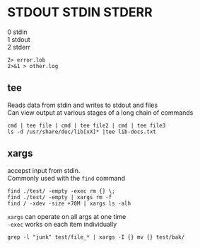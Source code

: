 # STDOUT STDIN STDERR

0   stdin  
1   stdout  
2   stderr  

    2> error.lob
    2>&1 > other.log

## tee
Reads data from stdin and writes to stdout and files  
Can view output at various stages of a long chain of commands  

    cmd | tee file | cmd | tee file2 | cmd | tee file3
    ls -d /usr/share/doc/lib[xX]* |tee lib-docs.txt

## xargs
accepst input from stdin.  
Commonly used with the `find` command  

    find ./test/ -empty -exec rm {} \;
    find ./test/ -empty | xargs rm -f
    find / -xdev -size +70M | xargs ls -alh

`xargs` can operate on all args at one time  
`-exec` works on each item individually

    grep -l "junk" test/file_* | xargs -I {} mv {} test/bak/


